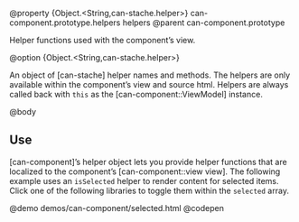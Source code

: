 @property {Object.<String,can-stache.helper>} can-component.prototype.helpers helpers
@parent can-component.prototype

Helper functions used with the component’s view.

@option {Object.<String,can-stache.helper>}

An object of [can-stache] helper names and methods. The helpers are only
available within the component’s view and source html. Helpers
are always called back with `this` as the [can-component::ViewModel] instance.

@body

## Use

[can-component]’s helper object lets you provide helper functions that are localized to
the component’s [can-component::view view].  The following example
uses an `isSelected` helper to render content for selected items. Click
one of the following libraries to toggle them within the `selected` array.

@demo demos/can-component/selected.html
@codepen